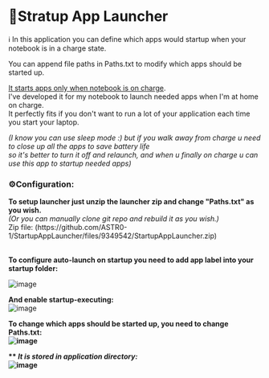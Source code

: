 <h1>💾Stratup App Launcher</h1>
ℹ️ In this application you can define which apps would startup when your notebook is in a charge state.<br>

You can append file paths in Paths.txt to modify which apps should be started up.<br>

<ins>It starts apps only when notebook is on charge</ins>.<br>
I've developed it for my notebook to launch needed apps when I'm at home on charge.<br>
It perfectly fits if you don't want to run a lot of your application each time you start your laptop.<br>

<i>(I know you can use sleep mode :) but if you walk away from charge u need to close up all the apps to save battery life<br>
so it's better to turn it off and relaunch, and when u finally on charge u can use this app to startup needed apps)</i>

<h3><b>⚙️Configuration:</b></h3>
<b>To setup launcher just unzip the launcher zip and change "Paths.txt" as you wish.</b><br>
<i>(Or you can manually clone git repo and rebuild it as you wish.)</i><br>
Zip file: (https://github.com/ASTR0-1/StartupAppLauncher/files/9349542/StartupAppLauncher.zip) <br><br>


<b>To configure auto-launch on startup you need to add app label into your startup folder:</b><br>

![image](https://user-images.githubusercontent.com/71894616/184635176-a3a0fb79-20b4-467e-8f07-e869ea2deb4c.png)
<br>

<b>And enable startup-executing:</b><br>
![image](https://user-images.githubusercontent.com/71894616/184635371-e8657966-2cdf-42f9-9f5a-33bb33ed70f6.png)
<br>

<b>To change which apps should be started up, you need to change Paths.txt:<b><br>
![image](https://user-images.githubusercontent.com/71894616/184637499-42aa5f74-1e2f-4d80-baeb-8dca00aa6d87.png)
<br>

** <i>It is stored in application directory:</i><br>
![image](https://user-images.githubusercontent.com/71894616/184849319-449dfd7b-11ee-4027-90ef-70c0fbab8417.png)

